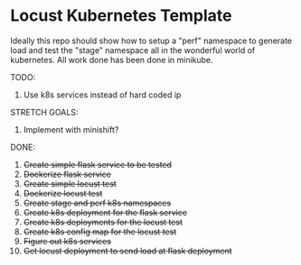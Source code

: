 # Locust Kubernetes Template

Ideally this repo should show how to setup a "perf" namespace to generate load and test the "stage" namespace all in the wonderful world of kubernetes. All work done has been done in minikube.

TODO:
1. Use k8s services instead of hard coded ip

STRETCH GOALS:
1. Implement with minishift?

DONE:
1. ~~Create simple flask service to be tested~~
2. ~~Dockerize flask service~~
3. ~~Create simple locust test~~
4. ~~Dockerize locust test~~
5. ~~Create stage and perf k8s namespaces~~
6. ~~Create k8s deployment for the flask service~~
7. ~~Create k8s deployments for the locust test~~
8. ~~Create k8s config map for the locust test~~
9. ~~Figure out k8s services~~
10. ~~Get locust deployment to send load at flask deployment~~